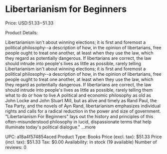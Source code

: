 # Libertarianism for Beginners

Price: USD:$51.33-$51.33

Product Details:

Libertarianism isn't about winning elections; it is first and foremost a political philosophy--a description of how, in the opinion of libertarians, free people ought to treat one another, at least when they use the law, which they regard as potentially dangerous. If libertarians are correct, the law should intrude into people's lives as little as possible, rarely telling Libertarianism isn't about winning elections; it is first and foremost a political philosophy--a description of how, in the opinion of libertarians, free people ought to treat one another, at least when they use the law, which they regard as potentially dangerous. If libertarians are correct, the law should intrude into people's lives as little as possible, rarely telling them what to do or how to live.A political and economic philosophy as old as John Locke and John Stuart Mill, but as alive and timely as Rand Paul, the Tea Party, and the novels of Ayn Rand, libertarianism emphasizes individual rights and calls for a radical reduction in the power and size of government. "Libertarianism For Beginners" lays out the history and principles of this often-misunderstood philosophy in lucid, dispassionate terms that help illuminate today's political dialogue." ...more

UPC: a18a4f574854aced
Product Type: Books
Price (excl. tax): $51.33
Price (incl. tax): $51.33
Tax: $0.00
Availability: In stock (19 available)
Number of reviews: 0